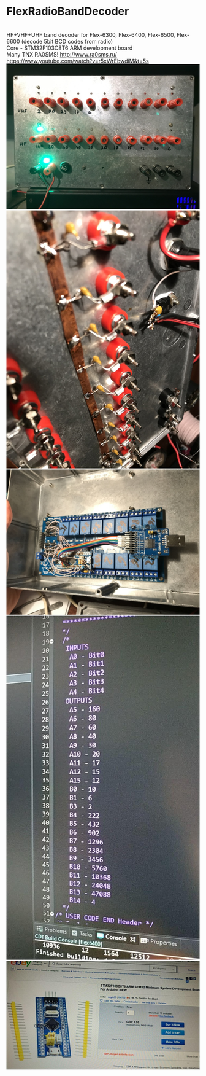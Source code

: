 # FlexRadioBandDecoder
<br>HF+VHF+UHF band decoder for Flex-6300, Flex-6400, Flex-6500, Flex-6600 (decode 5bit BCD codes from radio)
<br>Core -  STM32F103C8T6 ARM development board 
<br>Many TNX RA0SMS! http://www.ra0sms.ru/
<br>https://www.youtube.com/watch?v=r5xWrEbwdiM&t=5s
![alt text](https://github.com/rn3kk/FlexRadioBandDecoder/blob/master/img/front.jpg?raw=true)
![alt text](https://github.com/rn3kk/FlexRadioBandDecoder/blob/master/img/into1.jpg?raw=true)
![alt text](https://github.com/rn3kk/FlexRadioBandDecoder/blob/master/img/into2.jpg?raw=true)
![alt text](https://github.com/rn3kk/FlexRadioBandDecoder/blob/master/img/codes.jpg?raw=true)
![alt text](https://github.com/rn3kk/FlexRadioBandDecoder/blob/master/img/board.jpg?raw=true)
